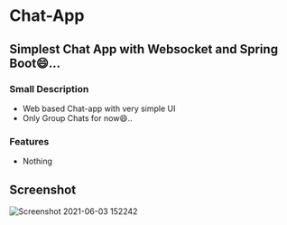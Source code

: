 # Chat-App
## Simplest Chat App with Websocket and Spring Boot😄...
### Small Description
* Web based Chat-app with very simple UI
* Only Group Chats for now😄..

### Features
* Nothing

## Screenshot
![Screenshot 2021-06-03 152242](https://user-images.githubusercontent.com/78524377/120630987-fd570d80-c484-11eb-8f9d-c6b873916551.png)
